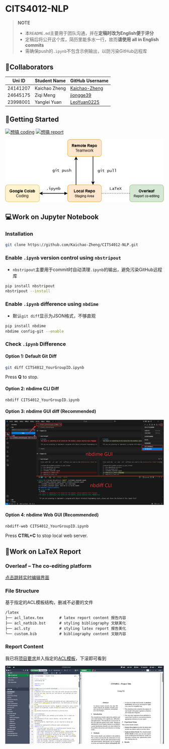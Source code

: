 # CITS4012-NLP

> **NOTE**
>
> * 本`README.md`主要用于团队沟通，并在**定稿时改为English便于评分**
> * 定稿后将公开这个库，简历里能多水一行，故而**请使用 all in English commits**
> * 需确保push的`.ipynb`不包含示例输出，以防污染GitHub远程库

## 🤝Collaborators

| Uni ID   | Student Name  | GitHub Username                                   |
| -------- | ------------- | ------------------------------------------------- |
| 24141207 | Kaichao Zheng | [Kaichao-Zheng](https://github.com/Kaichao-Zheng) |
| 24645175 | Ziqi Meng     | [jiongge39](https://github.com/jiongge39)         |
| 23998001 | Yanglei Yuan  | [LeoYuan0225](https://github.com/LeoYuan0225)     |

## 🚀Getting Started

[![想搞 coding](https://img.shields.io/badge/%E6%83%B3%E6%90%9E%20coding-white?logo=jupyter&logoColor=white&color=%23F37626)](#work-on-jupyter-notebook) [![想搞 report](https://img.shields.io/badge/%E6%83%B3%E6%90%9E%20report-white?logo=overleaf&logoColor=white&color=%2347A141)](#work-on-latex-report)

![workflow](img/workflow.png)


## 💻Work on Jupyter Notebook

### Installation

```bash
git clone https://github.com/Kaichao-Zheng/CITS4012-NLP.git
```

### Enable `.ipynb` version control using `nbstripout`

* `nbstripout`主要用于commit时自动清理`.ipynb`的输出，避免污染GitHub远程库

```bash
pip install nbstripout
nbstripout --install
```

### Enable `.ipynb` difference using `nbdime`

* 默认`git diff`显示为JSON格式，不够直观

```bash
pip install nbdime
nbdime config-git --enable
```

### Check `.ipynb` Difference

#### Option 1: Default Git Diff

```bash
git diff CITS4012_YourGroupID.ipynb
```

Press **Q** to stop.

#### Option 2: nbdime CLI Diff

```bash
nbdiff CITS4012_YourGroupID.ipynb
```

#### Option 3: nbdime GUI diff (Recommended)

![nbdime_gui](img/nbdime_gui.png)

#### Option 4: nbdime Web GUI (Recommended)

```bash
nbdiff-web CITS4012_YourGroupID.ipynb
```

Press **CTRL+C** to stop local web server.



## 📝Work on LaTeX Report

### Overleaf – The co-editing platform

[点击跳转实时编辑界面](https://cn.overleaf.com/3727936337rsqcchdtcjbk#327efe)

### File Structure

基于指定的ACL模板结构，删减不必要的文件

```
/latex
├── acl_latex.tex		# latex report content 报告内容
├── acl_natbib.bst		# styling bibliography 文献美化
├── acl.sty				# styling latex report 报告美化
└── custom.bib			# bibliography content 文献内容
```

### Report Content

我已将[项目要求](https://lms.uwa.edu.au/bbcswebdav/pid-4638361-dt-content-rid-56793887_1/xid-56793887_1)并入指定的[ACL模板](https://github.com/acl-org/acl-style-files)，下滚即可看到

![overleaf](img/overleaf.png)
